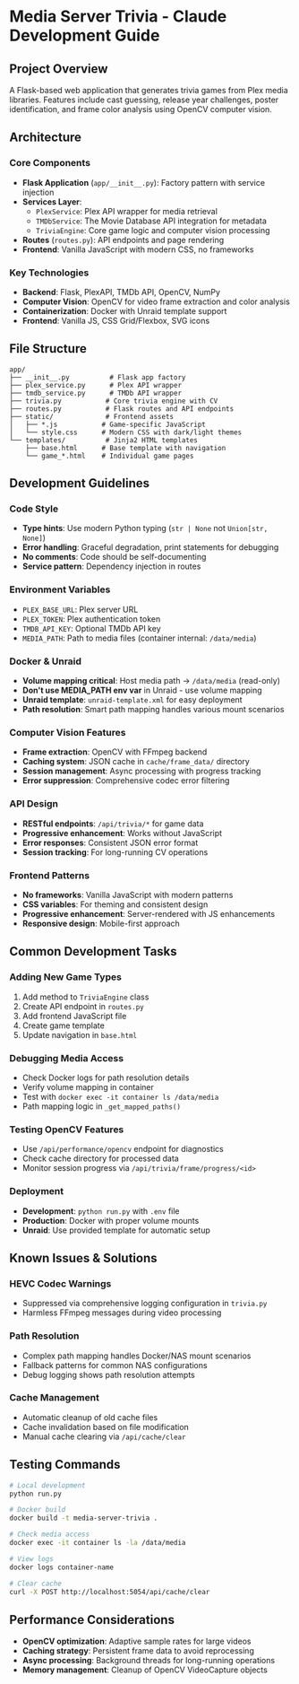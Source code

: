 # Media Server Trivia - Claude Development Guide

## Project Overview

A Flask-based web application that generates trivia games from Plex media libraries. Features include cast guessing, release year challenges, poster identification, and frame color analysis using OpenCV computer vision.

## Architecture

### Core Components

- **Flask Application** (`app/__init__.py`): Factory pattern with service injection
- **Services Layer**: 
  - `PlexService`: Plex API wrapper for media retrieval
  - `TMDbService`: The Movie Database API integration for metadata
  - `TriviaEngine`: Core game logic and computer vision processing
- **Routes** (`routes.py`): API endpoints and page rendering
- **Frontend**: Vanilla JavaScript with modern CSS, no frameworks

### Key Technologies

- **Backend**: Flask, PlexAPI, TMDb API, OpenCV, NumPy
- **Computer Vision**: OpenCV for video frame extraction and color analysis
- **Containerization**: Docker with Unraid template support
- **Frontend**: Vanilla JS, CSS Grid/Flexbox, SVG icons

## File Structure

```
app/
├── __init__.py          # Flask app factory
├── plex_service.py      # Plex API wrapper
├── tmdb_service.py      # TMDb API wrapper  
├── trivia.py           # Core trivia engine with CV
├── routes.py           # Flask routes and API endpoints
├── static/             # Frontend assets
│   ├── *.js           # Game-specific JavaScript
│   └── style.css      # Modern CSS with dark/light themes
└── templates/          # Jinja2 HTML templates
    ├── base.html      # Base template with navigation
    └── game_*.html    # Individual game pages
```

## Development Guidelines

### Code Style
- **Type hints**: Use modern Python typing (`str | None` not `Union[str, None]`)
- **Error handling**: Graceful degradation, print statements for debugging
- **No comments**: Code should be self-documenting
- **Service pattern**: Dependency injection in routes

### Environment Variables
- `PLEX_BASE_URL`: Plex server URL
- `PLEX_TOKEN`: Plex authentication token
- `TMDB_API_KEY`: Optional TMDb API key
- `MEDIA_PATH`: Path to media files (container internal: `/data/media`)

### Docker & Unraid
- **Volume mapping critical**: Host media path → `/data/media` (read-only)
- **Don't use MEDIA_PATH env var** in Unraid - use volume mapping
- **Unraid template**: `unraid-template.xml` for easy deployment
- **Path resolution**: Smart path mapping handles various mount scenarios

### Computer Vision Features
- **Frame extraction**: OpenCV with FFmpeg backend
- **Caching system**: JSON cache in `cache/frame_data/` directory
- **Session management**: Async processing with progress tracking
- **Error suppression**: Comprehensive codec error filtering

### API Design
- **RESTful endpoints**: `/api/trivia/*` for game data
- **Progressive enhancement**: Works without JavaScript
- **Error responses**: Consistent JSON error format
- **Session tracking**: For long-running CV operations

### Frontend Patterns
- **No frameworks**: Vanilla JavaScript with modern patterns
- **CSS variables**: For theming and consistent design
- **Progressive enhancement**: Server-rendered with JS enhancements
- **Responsive design**: Mobile-first approach

## Common Development Tasks

### Adding New Game Types
1. Add method to `TriviaEngine` class
2. Create API endpoint in `routes.py`
3. Add frontend JavaScript file
4. Create game template
5. Update navigation in `base.html`

### Debugging Media Access
- Check Docker logs for path resolution details
- Verify volume mapping in container
- Test with `docker exec -it container ls /data/media`
- Path mapping logic in `_get_mapped_paths()`

### Testing OpenCV Features
- Use `/api/performance/opencv` endpoint for diagnostics
- Check cache directory for processed data
- Monitor session progress via `/api/trivia/frame/progress/<id>`

### Deployment
- **Development**: `python run.py` with `.env` file
- **Production**: Docker with proper volume mounts
- **Unraid**: Use provided template for automatic setup

## Known Issues & Solutions

### HEVC Codec Warnings
- Suppressed via comprehensive logging configuration in `trivia.py`
- Harmless FFmpeg messages during video processing

### Path Resolution
- Complex path mapping handles Docker/NAS mount scenarios
- Fallback patterns for common NAS configurations
- Debug logging shows path resolution attempts

### Cache Management
- Automatic cleanup of old cache files
- Cache invalidation based on file modification
- Manual cache clearing via `/api/cache/clear`

## Testing Commands

```bash
# Local development
python run.py

# Docker build
docker build -t media-server-trivia .

# Check media access
docker exec -it container ls -la /data/media

# View logs
docker logs container-name

# Clear cache
curl -X POST http://localhost:5054/api/cache/clear
```

## Performance Considerations

- **OpenCV optimization**: Adaptive sample rates for large videos
- **Caching strategy**: Persistent frame data to avoid reprocessing
- **Async processing**: Background threads for long-running operations
- **Memory management**: Cleanup of OpenCV VideoCapture objects